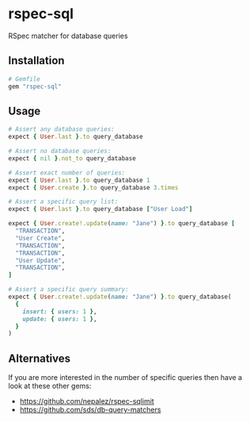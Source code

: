 # rspec-sql

RSpec matcher for database queries

## Installation

```rb
# Gemfile
gem "rspec-sql"
```

## Usage

```rb
# Assert any database queries:
expect { User.last }.to query_database

# Assert no database queries:
expect { nil }.not_to query_database

# Assert exact number of queries:
expect { User.last }.to query_database 1
expect { User.create }.to query_database 3.times

# Assert a specific query list:
expect { User.last }.to query_database ["User Load"]

expect { User.create!.update(name: "Jane") }.to query_database [
  "TRANSACTION",
  "User Create",
  "TRANSACTION",
  "TRANSACTION",
  "User Update",
  "TRANSACTION",
]

# Assert a specific query summary:
expect { User.create!.update(name: "Jane") }.to query_database(
  {
    insert: { users: 1 },
    update: { users: 1 },
  }
)
```

## Alternatives

If you are more interested in the number of specific queries then have a look
at these other gems:

- https://github.com/nepalez/rspec-sqlimit
- https://github.com/sds/db-query-matchers
